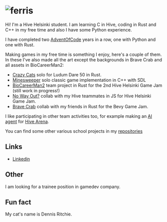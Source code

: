 # ![ferris](https://user-images.githubusercontent.com/7702253/164019339-a25339d7-262e-42b8-9d11-b9645d3ca934.gif)

Hi! I'm a Hive Helsinki student. I am learning C in Hive, coding in Rust and C++ in my free time and also I have some Python experience.

I have completed two [AdventOfCode](https://github.com/ladymarengo/advent-of-code) years in a row, one with Python and one with Rust.

Making games in my free time is something I enjoy, here's a couple of them. In these I've also made all the art except the backgrounds in Brave Crab and all assets in BioCareerMan2:

- [Crazy Cats](https://github.com/ladymarengo/ludum-dare-50) solo for Ludum Dare 50 in Rust.
- [Minesweeper](https://github.com/ladymarengo/biocareerman-2) solo classic game implementation in C++ with SDL
- [BioCareerMan2](https://github.com/ladymarengo/biocareerman-2) team project in Rust for the 2nd Hive Helsinki Game Jam (still work in progress!)
- [No Way Out?](https://github.com/IanGaplichnik/GameJam) collab with my Hive teammates in JS for Hive Helsinki Game Jam.
- [Brave Crab](https://github.com/ladymarengo/bevy-game-jam) collab with my friends in Rust for the Bevy Game Jam.

I like participating in other team activities too, for example making an [AI agent](https://github.com/teemu-hakala/hive-arena-team-aleph) for [Hive Arena](https://github.com/hivehelsinki/hive-arena).

You can find some other various school projects in my [repositories](https://github.com/ladymarengo?tab=repositories)

## Links

- [Linkedin](https://www.linkedin.com/in/natalia-samoilova-fi/)

## Other

I am looking for a trainee position in gamedev company.

## Fun fact
My cat's name is Dennis Ritchie.

